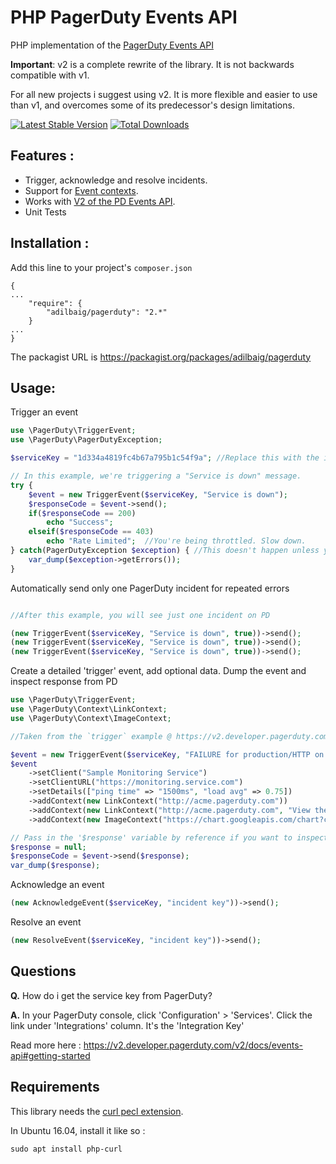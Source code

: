 PHP PagerDuty Events API
=========
PHP implementation of the [PagerDuty Events API](https://v2.developer.pagerduty.com/v2/docs/events-api)

**Important**: v2 is a complete rewrite of the library. It is not backwards compatible with v1.

For all new projects i suggest using v2. It is more flexible and easier to use than v1, and overcomes some of its predecessor's design limitations.

[![Latest Stable Version](https://poser.pugx.org/adilbaig/pagerduty/v/stable.svg)](https://packagist.org/packages/adilbaig/pagerduty) [![Total Downloads](https://poser.pugx.org/adilbaig/pagerduty/downloads.svg)](https://packagist.org/packages/adilbaig/pagerduty) 

Features :
----

- Trigger, acknowledge and resolve incidents.
- Support for [Event contexts](https://v2.developer.pagerduty.com/v2/docs/trigger-events#contexts). 
- Works with [V2 of the PD Events API](https://v2.developer.pagerduty.com/v2/docs/#the-events-api).
- Unit Tests


Installation :
----
Add this line to your project's `composer.json`
````
{
...
    "require": {
        "adilbaig/pagerduty": "2.*"
    }
...
}
````

The packagist URL is https://packagist.org/packages/adilbaig/pagerduty

Usage:
----

Trigger an event
 
````php
use \PagerDuty\TriggerEvent;
use \PagerDuty\PagerDutyException;

$serviceKey = "1d334a4819fc4b67a795b1c54f9a"; //Replace this with the integration key of your service.

// In this example, we're triggering a "Service is down" message.
try {
    $event = new TriggerEvent($serviceKey, "Service is down");
    $responseCode = $event->send();
    if($responseCode == 200)
        echo "Success";
    elseif($responseCode == 403)
        echo "Rate Limited";  //You're being throttled. Slow down.
} catch(PagerDutyException $exception) { //This doesn't happen unless you've broken their guidelines. The API tries to minimize user mistakes
    var_dump($exception->getErrors());
}

````

Automatically send only one PagerDuty incident for repeated errors

````php

//After this example, you will see just one incident on PD

(new TriggerEvent($serviceKey, "Service is down", true))->send();
(new TriggerEvent($serviceKey, "Service is down", true))->send();
(new TriggerEvent($serviceKey, "Service is down", true))->send();

````

Create a detailed 'trigger' event, add optional data. Dump the event and inspect 
response from PD

````php
use \PagerDuty\TriggerEvent;
use \PagerDuty\Context\LinkContext;
use \PagerDuty\Context\ImageContext;

//Taken from the `trigger` example @ https://v2.developer.pagerduty.com/v2/docs/trigger-events

$event = new TriggerEvent($serviceKey, "FAILURE for production/HTTP on machine srv01.acme.com");
$event
    ->setClient("Sample Monitoring Service")
    ->setClientURL("https://monitoring.service.com")
    ->setDetails(["ping time" => "1500ms", "load avg" => 0.75])
    ->addContext(new LinkContext("http://acme.pagerduty.com"))
    ->addContext(new LinkContext("http://acme.pagerduty.com", "View the incident on PagerDuty"))
    ->addContext(new ImageContext("https://chart.googleapis.com/chart?chs=600x400&chd=t:6,2,9,5,2,5,7,4,8,2,1&cht=lc&chds=a&chxt=y&chm=D,0033FF,0,0,5,1"));

// Pass in the '$response' variable by reference if you want to inspect PD's response. This is optional, and you probably don't need this in production.
$response = null;
$responseCode = $event->send($response);
var_dump($response);
````

Acknowledge an event

````php
(new AcknowledgeEvent($serviceKey, "incident key"))->send();
````

Resolve an event

````php
(new ResolveEvent($serviceKey, "incident key"))->send();
````

Questions
----

**Q.** How do i get the service key from PagerDuty?

**A.** In your PagerDuty console, click 'Configuration' > 'Services'. Click the link under 'Integrations' column. It's the 'Integration Key'

Read more here : https://v2.developer.pagerduty.com/v2/docs/events-api#getting-started

Requirements
----
This library needs the [curl pecl extension](https://php.net/curl).

In Ubuntu 16.04, install it like so :

    sudo apt install php-curl

